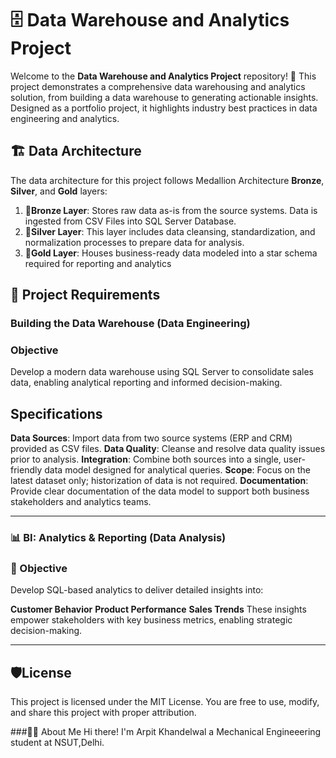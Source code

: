 # 🗄️ Data Warehouse and Analytics Project

Welcome to the **Data Warehouse and Analytics Project** repository! 🚀
This project demonstrates a comprehensive data warehousing and analytics solution, from building a data warehouse to generating actionable insights. 
Designed as a portfolio project, it highlights industry best practices in data engineering and analytics.


## 🏗️ Data Architecture

The data architecture for this project follows Medallion Architecture **Bronze**, **Silver**, and **Gold** layers:


1. **🥉Bronze Layer**: Stores raw data as-is from the source systems. Data is ingested from CSV Files into SQL Server Database.
2. **🥈Silver Layer**: This layer includes data cleansing, standardization, and normalization processes to prepare data for analysis.
3. **🥇Gold Layer**: Houses business-ready data modeled into a star schema required for reporting and analytics

   
## 🚀 Project Requirements

### Building the Data Warehouse (Data Engineering)

### Objective
Develop a modern data warehouse using SQL Server to consolidate sales data, enabling analytical reporting and informed decision-making.

## Specifications
**Data Sources**: Import data from two source systems (ERP and CRM) provided as CSV files.
**Data Quality**: Cleanse and resolve data quality issues prior to analysis.
**Integration**: Combine both sources into a single, user-friendly data model designed for analytical queries.
**Scope**: Focus on the latest dataset only; historization of data is not required.
**Documentation**: Provide clear documentation of the data model to support both business stakeholders and analytics teams.

---------------
### 📊 BI: Analytics & Reporting (Data Analysis)

### 🧭 Objective
Develop SQL-based analytics to deliver detailed insights into:

**Customer Behavior**
**Product Performance**
**Sales Trends**
These insights empower stakeholders with key business metrics, enabling strategic decision-making.


------------------

## 🛡️License
This project is licensed under the MIT License. You are free to use, modify, and share this project with proper attribution.

###🙋‍♂️ About Me
Hi there! I'm Arpit Khandelwal a Mechanical Engineeering student at NSUT,Delhi.



